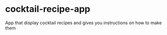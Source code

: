 # cocktail-recipe-app
App that display cocktail recipes and gives you instructions on how to make them
